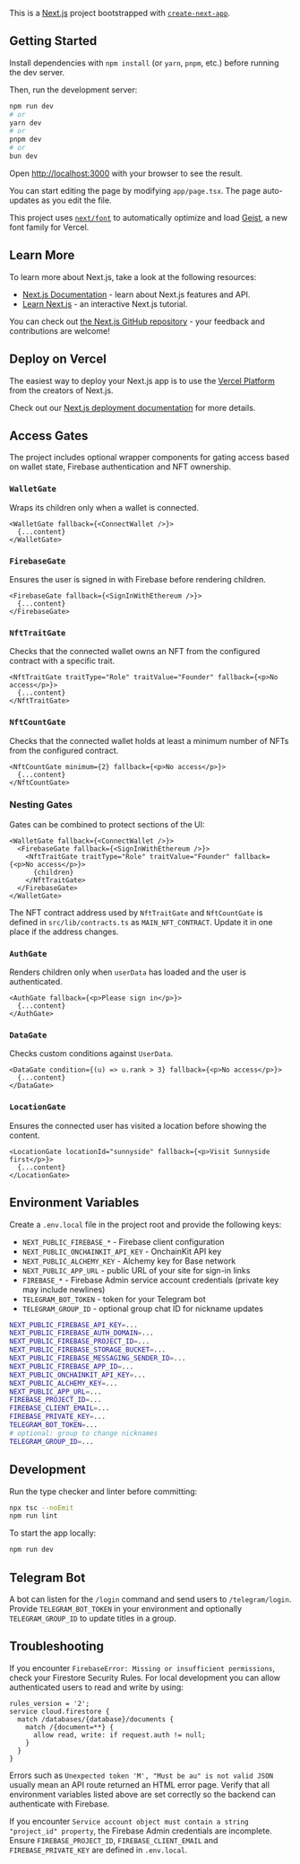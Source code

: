 This is a [Next.js](https://nextjs.org) project bootstrapped with [`create-next-app`](https://nextjs.org/docs/app/api-reference/cli/create-next-app).

## Getting Started

Install dependencies with `npm install` (or `yarn`, `pnpm`, etc.) before running the dev server.

Then, run the development server:

```bash
npm run dev
# or
yarn dev
# or
pnpm dev
# or
bun dev
```

Open [http://localhost:3000](http://localhost:3000) with your browser to see the result.

You can start editing the page by modifying `app/page.tsx`. The page auto-updates as you edit the file.

This project uses [`next/font`](https://nextjs.org/docs/app/building-your-application/optimizing/fonts) to automatically optimize and load [Geist](https://vercel.com/font), a new font family for Vercel.

## Learn More

To learn more about Next.js, take a look at the following resources:

- [Next.js Documentation](https://nextjs.org/docs) - learn about Next.js features and API.
- [Learn Next.js](https://nextjs.org/learn) - an interactive Next.js tutorial.

You can check out [the Next.js GitHub repository](https://github.com/vercel/next.js) - your feedback and contributions are welcome!

## Deploy on Vercel

The easiest way to deploy your Next.js app is to use the [Vercel Platform](https://vercel.com/new?utm_medium=default-template&filter=next.js&utm_source=create-next-app&utm_campaign=create-next-app-readme) from the creators of Next.js.

Check out our [Next.js deployment documentation](https://nextjs.org/docs/app/building-your-application/deploying) for more details.

## Access Gates

The project includes optional wrapper components for gating access based on wallet state, Firebase authentication and NFT ownership.

### `WalletGate`
Wraps its children only when a wallet is connected.

```tsx
<WalletGate fallback={<ConnectWallet />}>
  {...content}
</WalletGate>
```

### `FirebaseGate`
Ensures the user is signed in with Firebase before rendering children.

```tsx
<FirebaseGate fallback={<SignInWithEthereum />}>
  {...content}
</FirebaseGate>
```

### `NftTraitGate`
Checks that the connected wallet owns an NFT from the configured contract with a specific trait.

```tsx
<NftTraitGate traitType="Role" traitValue="Founder" fallback={<p>No access</p>}>
  {...content}
</NftTraitGate>
```

### `NftCountGate`
Checks that the connected wallet holds at least a minimum number of NFTs from the configured contract.

```tsx
<NftCountGate minimum={2} fallback={<p>No access</p>}>
  {...content}
</NftCountGate>
```

### Nesting Gates
Gates can be combined to protect sections of the UI:

```tsx
<WalletGate fallback={<ConnectWallet />}> 
  <FirebaseGate fallback={<SignInWithEthereum />}> 
    <NftTraitGate traitType="Role" traitValue="Founder" fallback={<p>No access</p>}>
      {children}
    </NftTraitGate>
  </FirebaseGate>
</WalletGate>
```

The NFT contract address used by `NftTraitGate` and `NftCountGate` is defined in `src/lib/contracts.ts` as `MAIN_NFT_CONTRACT`.
Update it in one place if the address changes.

### `AuthGate`
Renders children only when `userData` has loaded and the user is authenticated.

```tsx
<AuthGate fallback={<p>Please sign in</p>}>
  {...content}
</AuthGate>
```

### `DataGate`
Checks custom conditions against `UserData`.

```tsx
<DataGate condition={(u) => u.rank > 3} fallback={<p>No access</p>}>
  {...content}
</DataGate>
```

### `LocationGate`
Ensures the connected user has visited a location before showing the content.

```tsx
<LocationGate locationId="sunnyside" fallback={<p>Visit Sunnyside first</p>}>
  {...content}
</LocationGate>
```

## Environment Variables

Create a `.env.local` file in the project root and provide the following keys:

- `NEXT_PUBLIC_FIREBASE_*` - Firebase client configuration
- `NEXT_PUBLIC_ONCHAINKIT_API_KEY` - OnchainKit API key
- `NEXT_PUBLIC_ALCHEMY_KEY` - Alchemy key for Base network
- `NEXT_PUBLIC_APP_URL` - public URL of your site for sign-in links
- `FIREBASE_*` - Firebase Admin service account credentials (private key may include newlines)
- `TELEGRAM_BOT_TOKEN` - token for your Telegram bot
- `TELEGRAM_GROUP_ID` - optional group chat ID for nickname updates


```bash
NEXT_PUBLIC_FIREBASE_API_KEY=...
NEXT_PUBLIC_FIREBASE_AUTH_DOMAIN=...
NEXT_PUBLIC_FIREBASE_PROJECT_ID=...
NEXT_PUBLIC_FIREBASE_STORAGE_BUCKET=...
NEXT_PUBLIC_FIREBASE_MESSAGING_SENDER_ID=...
NEXT_PUBLIC_FIREBASE_APP_ID=...
NEXT_PUBLIC_ONCHAINKIT_API_KEY=...
NEXT_PUBLIC_ALCHEMY_KEY=...
NEXT_PUBLIC_APP_URL=...
FIREBASE_PROJECT_ID=...
FIREBASE_CLIENT_EMAIL=...
FIREBASE_PRIVATE_KEY=...
TELEGRAM_BOT_TOKEN=...
# optional: group to change nicknames
TELEGRAM_GROUP_ID=...
```

## Development

Run the type checker and linter before committing:

```bash
npx tsc --noEmit
npm run lint
```

To start the app locally:

```bash
npm run dev
```


## Telegram Bot

A bot can listen for the `/login` command and send users to `/telegram/login`. Provide `TELEGRAM_BOT_TOKEN` in your environment and optionally `TELEGRAM_GROUP_ID` to update titles in a group.


## Troubleshooting

If you encounter `FirebaseError: Missing or insufficient permissions`, check your Firestore Security Rules. For local development you can allow authenticated users to read and write by using:

```firestore
rules_version = '2';
service cloud.firestore {
  match /databases/{database}/documents {
    match /{document=**} {
      allow read, write: if request.auth != null;
    }
  }
}
```

Errors such as `Unexpected token 'M', "Must be au" is not valid JSON` usually mean an API route returned an HTML error page. Verify that all environment variables listed above are set correctly so the backend can authenticate with Firebase.

If you encounter `Service account object must contain a string "project_id" property`, the Firebase Admin credentials are incomplete. Ensure `FIREBASE_PROJECT_ID`, `FIREBASE_CLIENT_EMAIL` and `FIREBASE_PRIVATE_KEY` are defined in `.env.local`.
